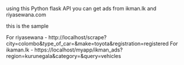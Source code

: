 using this Python flask  API you can get ads from ikman.lk and riyasewana.com

this is the sample 

For riyasewana - http://localhost/scrape?city=colombo&type_of_car=&make=toyota&registration=registered
For ikaman.lk - https://localhost/myapp/ikman_ads?region=kurunegala&category=&query=vehicles
